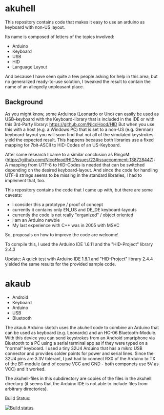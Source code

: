 # akuhell
This repository contains code that makes it easy to use an arduino as keyboard with non-US layout.

Its name is composed of letters of the topics involved:
- Arduino
- Keyboard
- USB
- HID
- Language Layout

And because I have seen quite a few people asking for help in this area,
but no generalized ready-to-use solution, I tweaked the result to contain 
the name of an allegedly unpleasant place. 

## Background

As you might know, some Arduinos (Leonardo or Uno) can easily be used as USB-keyboard
with the Keyboard-library that is included in the IDE or with this 3rd-Party library:
https://github.com/NicoHood/HID
But when you use this with a host (e.g. a Windows PC) that is set to a non-US (e.g. German)
keyboard-layout you will soon find that not all of the simulated keystrokes yield the
expected result. This happens because both libraries use a fixed mapping for 7bit-ASCII
to HID-Codes of an US-Keyboard.

After some research I came to a similar conclusion as
RingoM (https://github.com/NicoHood/HID/issues/22#issuecomment-138728447):
A mapping from UTF-8 to HID-Codes is needed that can be switched depending
on the desired keyboard-layout. And since the code for handling UTF-8 strings
seems to be missing in the standard libraries, I had to implement that, too.

This repository contains the code that I came up with, but there are some caveats:
- I consider this a prototype / proof of concept
- currently it contains only EN_US and DE_DE keyboard-layouts
- currently the code is not really "organized" / object oriented
- I am an Arduino newbie
- My last experience with C++ was in 2005 with MSVC

So, proposals on how to improve the code are welcome!

To compile this, I used the Arduino IDE 1.6.11 and the "HID-Project" library 2.4.3

Update: A quick test with Arduino IDE 1.8.1 and "HID-Project" library 2.4.4 yielded
the same results for the provided sample code.


# akaub
- Android
- Keyboard
- Arduino
- USB
- Bluetooth

The akaub Arduino sketch uses the akuhell code to combine an Arduino that can be used as keyboard
(e.g. Leonardo) and an HC-06 Bluetooth-Module. With this device you can send keystrokes from an Android
smartphone via Bluetooth to a PC using a serial terminal app as if they were typed on a "normal" keyboard.
I used a tiny 32U4 Arduino that has a mikro USB connector and provides solder points for power and serial
lines. Since the 32U4 pins are 3.3V tolerant, I just had to connect RX0 of the Arduino to TX of the
BT-module (and of course VCC and GND - both componets use 5V as VCC) and it worked.  

The akuhell-files in this subdirectory are copies of the files in the akuhell directory
(it seems that the Arduino IDE is not able to include files from arbitrary directories).


Build Status:

[![Build status](https://ci.appveyor.com/api/projects/status/dn8aw7grml3f3ry4/branch/master?svg=true)](https://ci.appveyor.com/project/donid/akuhell/branch/master)

